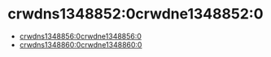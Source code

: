 # crwdns1348852:0crwdne1348852:0

* [crwdns1348856:0crwdne1348856:0](crwdns1348854:0crwdne1348854:0)
* [crwdns1348860:0crwdne1348860:0](crwdns1348858:0crwdne1348858:0)
